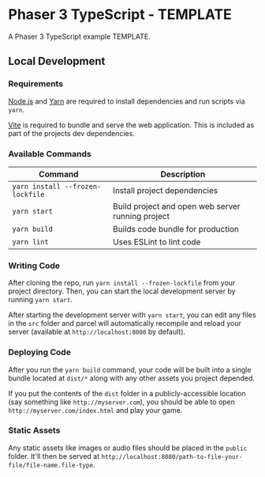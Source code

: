 # Phaser 3 TypeScript - TEMPLATE

A Phaser 3 TypeScript example TEMPLATE.

## Local Development

### Requirements

[Node.js](https://nodejs.org) and [Yarn](https://yarnpkg.com/) are required to install dependencies and run scripts via `yarn`.

[Vite](https://vitejs.dev/) is required to bundle and serve the web application. This is included as part of the projects dev dependencies.

### Available Commands

| Command | Description |
|---------|-------------|
| `yarn install --frozen-lockfile` | Install project dependencies |
| `yarn start` | Build project and open web server running project |
| `yarn build` | Builds code bundle for production |
| `yarn lint` | Uses ESLint to lint code |

### Writing Code

After cloning the repo, run `yarn install --frozen-lockfile` from your project directory. Then, you can start the local development
server by running `yarn start`.

After starting the development server with `yarn start`, you can edit any files in the `src` folder
and parcel will automatically recompile and reload your server (available at `http://localhost:8080`
by default).

### Deploying Code

After you run the `yarn build` command, your code will be built into a single bundle located at
`dist/*` along with any other assets you project depended.

If you put the contents of the `dist` folder in a publicly-accessible location (say something like `http://myserver.com`),
you should be able to open `http://myserver.com/index.html` and play your game.

### Static Assets

Any static assets like images or audio files should be placed in the `public` folder. It'll then be served at `http://localhost:8080/path-to-file-your-file/file-name.file-type`.
